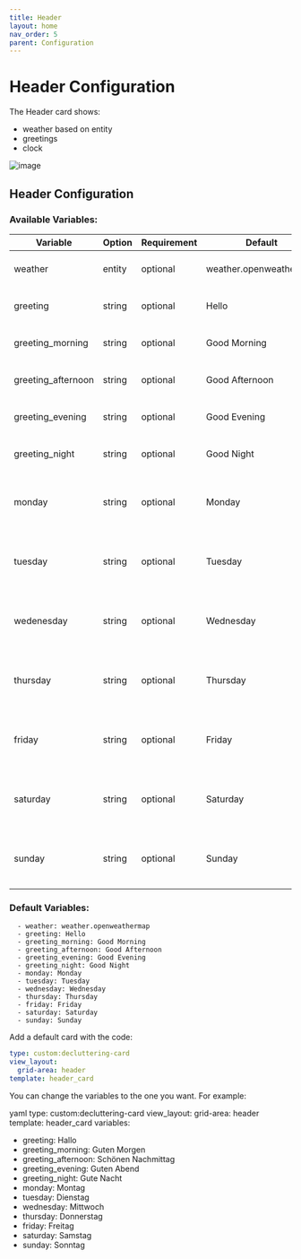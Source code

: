 ```yaml
---
title: Header
layout: home
nav_order: 5
parent: Configuration
---
```


# Header Configuration

The Header card shows:
- weather based on entity
- greetings
- clock

![image](https://github.com/xBourner/auto-dash/assets/64064679/38c8af10-f367-44ec-a832-6816f76ee9b6)


## Header Configuration

### Available Variables:

| Variable | Option | Requirement | Default | Description |
| ------------- | ------------- | ------------- | ------------- | ------------- |
| weather | entity | optional | weather.openweathermap | Define your Weather Entity |
| greeting| string | optional | Hello | Define your default Greeting |
| greeting_morning | string | optional | Good Morning | Define your Greeting for the morning |
| greeting_afternoon | string | optional | Good Afternoon | Define your Greeting for the afternoon |
| greeting_evening | string | optional | Good Evening | Define your Greeting for the evening |
| greeting_night | string | optional | Good Night | Define your Greeting for the night |
| monday | string | optional | Monday | Define the wording for "Monday" in your language |
| tuesday | string | optional | Tuesday | Define the wording for "Tuesday" in your language |
| wedenesday | string | optional | Wednesday | Define the wording for "Wednesday" in your language |
| thursday | string | optional | Thursday | Define the wording for "Thursday" in your language |
| friday | string | optional | Friday | Define the wording for "Friday" in your language |
| saturday | string | optional | Saturday | Define the wording for "Saturday" in your language |
| sunday | string | optional | Sunday | Define the wording for "Sunday" in your language |



### Default Variables:

      - weather: weather.openweathermap
      - greeting: Hello
      - greeting_morning: Good Morning
      - greeting_afternoon: Good Afternoon
      - greeting_evening: Good Evening
      - greeting_night: Good Night
      - monday: Monday
      - tuesday: Tuesday
      - wednesday: Wednesday
      - thursday: Thursday
      - friday: Friday
      - saturday: Saturday
      - sunday: Sunday

Add a default card with the code:

```yaml
type: custom:decluttering-card
view_layout:
  grid-area: header
template: header_card
```
You can change the variables to the one you want. 
For example:

yaml
type: custom:decluttering-card
view_layout:
  grid-area: header
template: header_card
variables:
  - greeting: Hallo
  - greeting_morning: Guten Morgen
  - greeting_afternoon: Schönen Nachmittag
  - greeting_evening: Guten Abend
  - greeting_night: Gute Nacht
  - monday: Montag
  - tuesday: Dienstag
  - wednesday: Mittwoch
  - thursday: Donnerstag
  - friday: Freitag
  - saturday: Samstag
  - sunday: Sonntag
```
